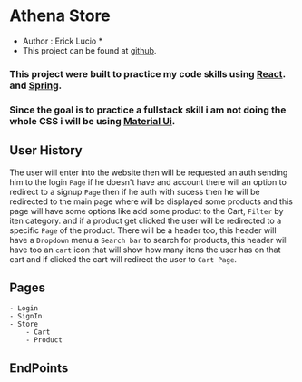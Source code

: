 # Athena Store

- Author : Erick Lucio \*
- This project can be found at [github](https://github.com/erick-lucio/frontEndAthenaStore).

### This project were built to practice my code skills using [React](https://reactjs.org/). and [Spring](https://spring.io/).

### Since the goal is to practice a fullstack skill i am not doing the whole CSS i will be using [Material Ui](https://material-ui.com/).

## **User History**

The user will enter into the website then will be requested an auth sending him to the
login `Page` if he doesn't have and account there will an option to redirect to a signup `Page`
then if he auth with sucess then he will be redirected to the main page where will be displayed
some products and this page will have some options like add some product to the Cart, `Filter` by iten category.
and if a product get clicked the user will be redirected to a specific `Page` of the product.
There will be a header too, this header will have a `Dropdown` menu a `Search bar` to search for products,
this header will have too an `cart` icon that will show how many itens the user has on that cart and if clicked the cart will redirect the user to `Cart Page`.

## Pages

    - Login
    - SignIn
    - Store
        - Cart
        - Product

## EndPoints
